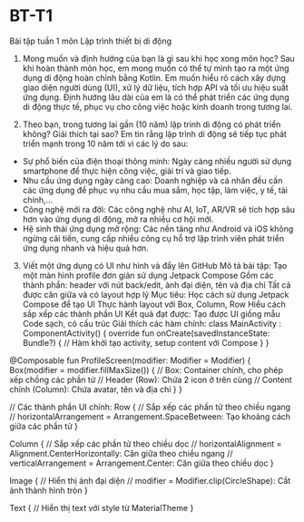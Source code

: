 # BT-T1
Bài tập tuần 1 môn Lập trình thiết bị di động
1. Mong muốn và định hướng của bạn là gì sau khi học xong môn học?
Sau khi hoàn thành môn học, em mong muốn có thể tự mình tạo ra một ứng dụng di động hoàn chỉnh bằng Kotlin. Em muốn hiểu rõ cách xây dựng giao diện người dùng (UI), xử lý dữ liệu, tích hợp API và tối ưu hiệu suất ứng dụng. Định hướng lâu dài của em là có thể phát triển các ứng dụng di động thực tế, phục vụ cho công việc hoặc kinh doanh trong tương lai.

2. Theo bạn, trong tương lai gần (10 năm) lập trình di động có phát triển không? Giải thích tại sao?
Em tin rằng lập trình di động sẽ tiếp tục phát triển mạnh trong 10 năm tới vì các lý do sau:
- Sự phổ biến của điện thoại thông minh: Ngày càng nhiều người sử dụng smartphone để thực hiện công việc, giải trí và giao tiếp.
- Nhu cầu ứng dụng ngày càng cao: Doanh nghiệp và cá nhân đều cần các ứng dụng để phục vụ nhu cầu mua sắm, học tập, làm việc, y tế, tài chính,...
- Công nghệ mới ra đời: Các công nghệ như AI, IoT, AR/VR sẽ tích hợp sâu hơn vào ứng dụng di động, mở ra nhiều cơ hội mới.
- Hệ sinh thái ứng dụng mở rộng: Các nền tảng như Android và iOS không ngừng cải tiến, cung cấp nhiều công cụ hỗ trợ lập trình viên phát triển ứng dụng nhanh và hiệu quả hơn.
3. Viết một ứng dụng có UI như hình và đẩy lên GitHub
Mô tả bài tập:
Tạo một màn hình profile đơn giản sử dụng Jetpack Compose
Gồm các thành phần: header với nút back/edit, ảnh đại diện, tên và địa chỉ
Tất cả được căn giữa và có layout hợp lý
Mục tiêu:
Học cách sử dụng Jetpack Compose để tạo UI
Thực hành layout với Box, Column, Row
Hiểu cách sắp xếp các thành phần UI
Kết quả đạt được:
Tạo được UI giống mẫu
Code sạch, có cấu trúc
Giải thích các hàm chính:
class MainActivity : ComponentActivity() {
    override fun onCreate(savedInstanceState: Bundle?) {
        // Hàm khởi tạo activity, setup content với Compose
    }
}

@Composable
fun ProfileScreen(modifier: Modifier = Modifier) {
    Box(modifier = modifier.fillMaxSize()) {
        // Box: Container chính, cho phép xếp chồng các phần tử
        // Header (Row): Chứa 2 icon ở trên cùng
        // Content chính (Column): Chứa avatar, tên và địa chỉ
    }
}

// Các thành phần UI chính:
Row {
    // Sắp xếp các phần tử theo chiều ngang
    // horizontalArrangement = Arrangement.SpaceBetween: Tạo khoảng cách giữa các phần tử
}

Column {
    // Sắp xếp các phần tử theo chiều dọc
    // horizontalAlignment = Alignment.CenterHorizontally: Căn giữa theo chiều ngang
    // verticalArrangement = Arrangement.Center: Căn giữa theo chiều dọc
}

Image {
    // Hiển thị ảnh đại diện
    // modifier = Modifier.clip(CircleShape): Cắt ảnh thành hình tròn
}

Text {
    // Hiển thị text với style từ MaterialTheme
}
